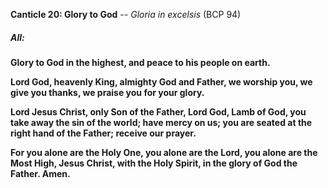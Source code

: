 **Canticle 20: Glory to God** -- _Gloria in excelsis_ (BCP 94)
##### **All:**
**Glory to God in the highest,
and peace to his people on earth.**

**Lord God, heavenly King,
almighty God and Father,
we worship you, we give you thanks,
we praise you for your glory.**

**Lord Jesus Christ, only Son of the Father,
Lord God, Lamb of God,
you take away the sin of the world;
have mercy on us;
you are seated at the right hand of the Father;
receive our prayer.**

**For you alone are the Holy One,
you alone are the Lord,
you alone are the Most High,
Jesus Christ,
with the Holy Spirit,
in the glory of God the Father. Amen.**
